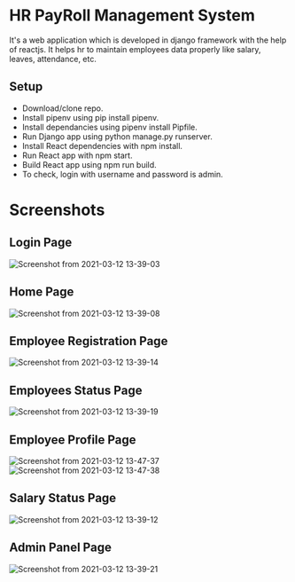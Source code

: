 # HR PayRoll Management System
It's a web application which is developed in django framework with the help of reactjs.
It helps hr to maintain employees data properly like salary, leaves, attendance, etc.

## Setup
  * Download/clone repo.
  * Install pipenv using pip install pipenv.
  * Install dependancies using pipenv install Pipfile.
  * Run Django app using python manage.py runserver.
  * Install React dependencies with npm install.
  * Run React app with npm start.
  * Build React app using npm run build.
  * To check, login with username and password is admin.

# Screenshots
## Login Page
![Screenshot from 2021-03-12 13-39-03](https://user-images.githubusercontent.com/60399471/110911531-d6cb7f80-8338-11eb-93d7-f1a690b9bfcb.png)

## Home Page
![Screenshot from 2021-03-12 13-39-08](https://user-images.githubusercontent.com/60399471/110911575-e3e86e80-8338-11eb-95f9-a90a04be33ad.png)

## Employee Registration Page
![Screenshot from 2021-03-12 13-39-14](https://user-images.githubusercontent.com/60399471/110911717-0d08ff00-8339-11eb-9643-578f41d1fc58.png)

## Employees Status Page
![Screenshot from 2021-03-12 13-39-19](https://user-images.githubusercontent.com/60399471/110911833-32960880-8339-11eb-998e-33fda171130a.png)

## Employee Profile Page
![Screenshot from 2021-03-12 13-47-37](https://user-images.githubusercontent.com/60399471/110912181-a33d2500-8339-11eb-8f04-554cc2d3c03e.png)
![Screenshot from 2021-03-12 13-47-38](https://user-images.githubusercontent.com/60399471/110912200-a9330600-8339-11eb-946d-3b877045ed5e.png)

## Salary Status Page
![Screenshot from 2021-03-12 13-39-12](https://user-images.githubusercontent.com/60399471/110911620-f2cf2100-8338-11eb-8fd2-109c6a0debf8.png)

## Admin Panel Page
![Screenshot from 2021-03-12 13-39-21](https://user-images.githubusercontent.com/60399471/110911888-46416f00-8339-11eb-892c-fcbe1b97076b.png)
